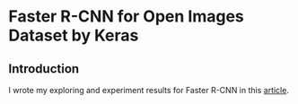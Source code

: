 # Faster R-CNN for Open Images Dataset by Keras
## Introduction

I wrote my exploring and experiment results for Faster R-CNN in this  [article](https://medium.com/@nabil.madali/demystifying-region-proposal-network-rpn-faa5a8fb8fce). 

